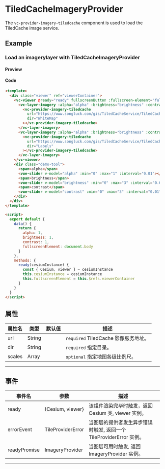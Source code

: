 # TiledCacheImageryProvider

The `vc-provider-imagery-tiledcache` component is used to load the TiledCache image service.

## Example

### Load an imagerylayer with TiledCacheImageryProvider

#### Preview

<doc-preview>
  <template>
    <div class="viewer" ref="viewerContainer">
      <vc-viewer @ready="ready" fullscreenButton :fullscreen-element="fullscreenElement">
        <vc-layer-imagery :alpha="alpha" :brightness="brightness" :contrast="contrast">
          <vc-provider-imagery-tiledcache
            url="https://www.songluck.com/gis/TiledCacheService/TiledCacheServlet"
            dir="WhiteMap"
          ></vc-provider-imagery-tiledcache>
        </vc-layer-imagery>
        <vc-layer-imagery :alpha="alpha" :brightness="brightness" :contrast="contrast">
          <vc-provider-imagery-tiledcache
            url="https://www.songluck.com/gis/TiledCacheService/TiledCacheServlet"
            dir="Labels"
          ></vc-provider-imagery-tiledcache>
        </vc-layer-imagery>
      </vc-viewer>
      <div class="demo-tool">
        <span>alpha</span>
        <vue-slider v-model="alpha" :min="0" :max="1" :interval="0.01"></vue-slider>
        <span>brightness</span>
        <vue-slider v-model="brightness" :min="0" :max="3" :interval="0.01"></vue-slider>
        <span>contrast</span>
        <vue-slider v-model="contrast" :min="0" :max="3" :interval="0.01"></vue-slider>
      </div>
    </div>
  </template>

  <script>
    export default {
      data() {
        return {
          alpha: 1,
          brightness: 1,
          contrast: 1,
          fullscreenElement: document.body
        }
      },
      methods: {
        ready(cesiumInstance) {
          const { Cesium, viewer } = cesiumInstance
          this.cesiumInstance = cesiumInstance
          this.fullscreenElement = this.$refs.viewerContainer
        }
      }
    }
  </script>
</doc-preview>

#### Code

```html
<template>
  <div class="viewer" ref="viewerContainer">
    <vc-viewer @ready="ready" fullscreenButton :fullscreen-element="fullscreenElement">
      <vc-layer-imagery :alpha="alpha" :brightness="brightness" :contrast="contrast">
        <vc-provider-imagery-tiledcache
          url="https://www.songluck.com/gis/TiledCacheService/TiledCacheServlet"
          dir="WhiteMap"
        ></vc-provider-imagery-tiledcache>
      </vc-layer-imagery>
      <vc-layer-imagery :alpha="alpha" :brightness="brightness" :contrast="contrast">
        <vc-provider-imagery-tiledcache
          url="https://www.songluck.com/gis/TiledCacheService/TiledCacheServlet"
          dir="Labels"
        ></vc-provider-imagery-tiledcache>
      </vc-layer-imagery>
    </vc-viewer>
    <div class="demo-tool">
      <span>alpha</span>
      <vue-slider v-model="alpha" :min="0" :max="1" :interval="0.01"></vue-slider>
      <span>brightness</span>
      <vue-slider v-model="brightness" :min="0" :max="3" :interval="0.01"></vue-slider>
      <span>contrast</span>
      <vue-slider v-model="contrast" :min="0" :max="3" :interval="0.01"></vue-slider>
    </div>
  </div>
</template>

<script>
  export default {
    data() {
      return {
        alpha: 1,
        brightness: 1,
        contrast: 1,
        fullscreenElement: document.body
      }
    },
    methods: {
      ready(cesiumInstance) {
        const { Cesium, viewer } = cesiumInstance
        this.cesiumInstance = cesiumInstance
        this.fullscreenElement = this.$refs.viewerContainer
      }
    }
  }
</script>
```

## 属性

| 属性名 | 类型   | 默认值 | 描述                                 |
| ------ | ------ | ------ | ------------------------------------ |
| url    | String |        | `required` TiledCache 影像服务地址。 |
| dir    | String |        | `required` 指定目录。                |
| scales | Array  |        | `optional` 指定地图各级比例尺。      |

---

## 事件

| 事件名       | 参数              | 描述                                                                |
| ------------ | ----------------- | ------------------------------------------------------------------- |
| ready        | {Cesium, viewer}  | 该组件渲染完毕时触发，返回 Cesium 类, viewer 实例。                 |
| errorEvent   | TileProviderError | 当图层的提供者发生异步错误时触发, 返回一个 TileProviderError 实例。 |
| readyPromise | ImageryProvider   | 当图层可用时触发, 返回 ImageryProvider 实例。                       |

---
